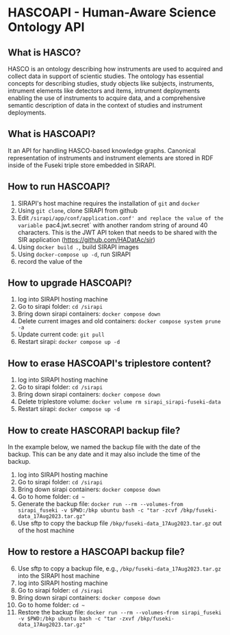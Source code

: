 # HASCOAPI - Human-Aware Science Ontology API

## What is HASCO?

HASCO is an ontology describing how instruments are used to acquired and collect data in support of scientic studies. The ontology has essential concepts for describing studies, study objects like subjects, instruments, intrument elements like detectors and items, intrument deployments enabling the use of instruments to acquire data, and a comprehensive semantic description of data in the context of studies and instrument deployments.

## What is HASCOAPI?

It an API for handling HASCO-based knowledge graphs. Canonical representation of instruments and instrument elements are stored in RDF inside of the Fuseki triple store embedded in SIRAPI. 

## How to run HASCOAPI?

1. SIRAPI's host machine requires the installation of `git` and `docker`
2. Using `git clone`, clone SIRAPI from github
3. Edit `/sirapi/app/conf/application.conf' and replace the value of the variable `pac4.jwt.secret` with another random string of around 40 characters. This is the JWT API token that needs to be shared with the SIR application (https://github.com/HADatAc/sir)
4. Using `docker build .`, build SIRAPI images
5. Using `docker-compose up -d`, run SIRAPI
6. record the value of the 

## How to upgrade HASCOAPI?

1. log into SIRAPI hosting machine
2. Go to sirapi folder: `cd /sirapi`
3. Bring down sirapi containers: `docker compose down`
4. Delete current images and old containers: `docker compose system prune -a`
5. Update current code: `git pull`
6. Restart sirapi: `docker compose up -d`

## How to erase HASCOAPI's triplestore content?

1. log into SIRAPI hosting machine
2. Go to sirapi folder: `cd /sirapi`
3. Bring down sirapi containers: `docker compose down`
4. Delete triplestore volume: `docker volume rm sirapi_sirapi-fuseki-data`
5. Restart sirapi: `docker compose up -d`

## How to create HASCORAPI backup file?

In the example below, we named the backup file with the date of the backup. This can be any date and it may also include the time of the backup. 

1. log into SIRAPI hosting machine
2. Go to sirapi folder: `cd /sirapi`
3. Bring down sirapi containers: `docker compose down`
4. Go to home folder: `cd ~`
5. Generate the backup file: `docker run --rm --volumes-from sirapi_fuseki -v $PWD:/bkp ubuntu bash -c "tar -zcvf /bkp/fuseki-data_17Aug2023.tar.gz"`
6. Use sftp to copy the backup file `/bkp/fuseki-data_17Aug2023.tar.gz` out of the host machine

## How to restore a HASCOAPI backup file?

6. Use sftp to copy a backup file, e.g., `/bkp/fuseki-data_17Aug2023.tar.gz` into the SIRAPI host machine
1. log into SIRAPI hosting machine
2. Go to sirapi folder: `cd /sirapi`
3. Bring down sirapi containers: `docker compose down`
4. Go to home folder: `cd ~`
5. Restore the backup file: `docker run --rm --volumes-from sirapi_fuseki -v $PWD:/bkp ubuntu bash -c "tar -zxvf /bkp/fuseki-data_17Aug2023.tar.gz"`


